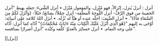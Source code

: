 أنزل : أنزلَ يُنزل، إنْزالاً، فهو مُنْزِل، والمفعول مُنْزَل
• أنزل الشَّيءَ: جعله يهبط "أنزل الحقيبةَ من فوق الرَّفِّ- أنزل اللّوحةَ المعلَّقة- أنزل حِمْلاً/ بضائعَ/ حَبْلاً- {وَأَنْزَلَ لَكُمْ مِنَ السَّمَاءِ مَاءً}".
• أنزل الضَّيفَ: أحلّه عنده أو هيَّأ له نُزُلَه.
• أنزَل اللهُ كلامَه على أنبيائِه: أوْحَى به إليهم "{هُوَ الَّذِي أَنْزَلَ عَلَيْكَ الْكِتَابَ مِنْهُ ءَايَاتٌ مُحْكَمَاتٌ}" أدّاه كما أُنزِل: أدّاه على وجه التمام.
• أنزل خسائِرَ بالعدوِّ: كلَّفه وكبَّده "أنزل أضرارًا بمنافسه".

[[نزل]]
